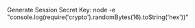 Generate Session Secret Key:
node -e "console.log(require('crypto').randomBytes(16).toString('hex'))"